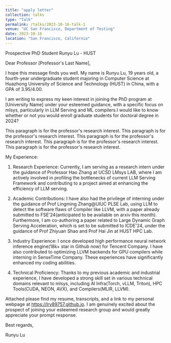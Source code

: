 ```yaml
---
title: "apply letter"
collection: talks
type: "Talk"
permalink: /talks/2023-10-16-talk-1
venue: "UC San Francisco, Department of Testing"
date: 2023-10-16
location: "San Francisco, California"
---
```


<!-- This is a description of your talk, which is a markdown files that can be all markdown-ified like any other post. Yay markdown! -->

Prospective PhD Student Runyu Lu - HUST

Dear Professor [Professor's Last Name],

I hope this message finds you well. My name is Runyu Lu, 19 years old, a fourth-year undergraduate student majoring in Computer Science at Huazhong University of Science and Technology (HUST) in China, with a GPA of 3.95/4.00. 

I am writing to express my keen interest in joining the PhD program at [University Name] under your esteemed guidance, with a specific focus on mlsys, particularly in LLM Serving and ML compilers.I would like to know whether or not you would enroll graduate students for doctoral degree in 2024?

This paragraph is for the professor's research interest. This paragraph is for the professor's research interest. This paragraph is for the professor's research interest. This paragraph is for the professor's research interest. This paragraph is for the professor's research interest.

My Experience: 

1. Research Experience: Currently, I am serving as a research intern under the guidance of Professor Hao Zhang at UCSD LMsys LAB, where I am actively involved in profiling the bottlenecks of current LLM Serving Framework and contributing to a project aimed at enhancing the efficiency of LLM serving.
  
2. Academic Contributions: I have also had the privilege of interning under the guidance of Prof Lingming Zhang@UIUC PLSE Lab, using LLM to detect the software flaws of Compiler like LLVM, with a paper already submitted to FSE'24(anticipated to be available on arxiv this month). Furthermore, I am co-authoring a paper related to Large Dynamic Graph Serving Acceleration, which is set to be submitted to ICDE'24, under the guidance of Prof Zhiyuan Shao and Prof Hai Jin at HUST HPC Lab.
  
3. Industry Experience: I once developed high performance neural network inference engine(18k+ star in Github now) for Tencent Company. I have also contributed to optimizing LLVM backends for GPU compilers while interning in SenseTime Company. These experiences have significantly enhanced my coding abilities. 
 
4. Technical Proficiency: Thanks to my previous academic and industrial experience, I have developed a strong skill set in various technical domains relevant to mlsys, including AI Infra(Torch, vLLM, Triton), HPC Tools(CUDA, NEON, AVX), and Compilers(MLIR, LLVM).

Attached please find my resume, transcripts, and a link to my personal webpage at https://lry89757.github.io. I am genuinely excited about the prospect of joining your esteemed research group and would greatly appreciate your prompt response.

Best regards,

Runyu Lu
